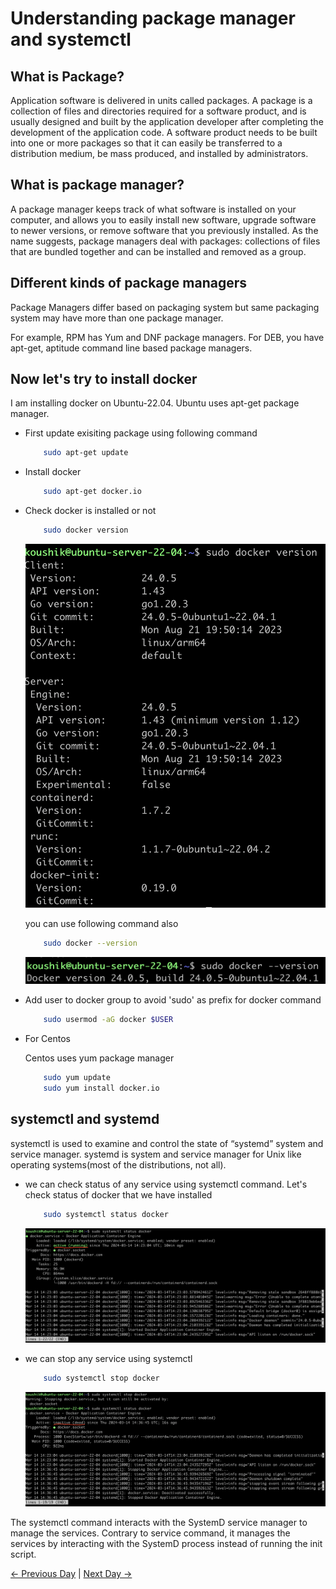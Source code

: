 # Understanding package manager and systemctl

## What is Package?

Application software is delivered in units called packages. A package is a collection of files and directories required for a software product, and is usually designed and built by the application developer after completing the development of the application code. A software product needs to be built into one or more packages so that it can easily be transferred to a distribution medium, be mass produced, and installed by administrators.

## What is package manager?

A package manager keeps track of what software is installed on your computer, and allows you to easily install new software, upgrade software to newer versions, or remove software that you previously installed. As the name suggests, package managers deal with packages: collections of files that are bundled together and can be installed and removed as a group.

## Different kinds of package managers

Package Managers differ based on packaging system but same packaging system may have more than one package manager.

For example, RPM has Yum and DNF package managers. For DEB, you have apt-get, aptitude command line based package managers.

## Now let's try to install docker

I am installing docker on Ubuntu-22.04. Ubuntu uses apt-get package manager.

- First update exisiting package using following command

    ```bash
        sudo apt-get update
    ```

- Install docker

    ```bash
        sudo apt-get docker.io
    ```

- Check docker is installed or not

    ``` bash
        sudo docker version
    ```

    ![Alt text](./images/image.png)

    you can use following command also

    ```bash
        sudo docker --version
    ```

    ![Alt text](./images/image-1.png)

- Add user to docker group to avoid 'sudo' as prefix for docker command

    ``` bash
        sudo usermod -aG docker $USER
    ```

- For Centos

    Centos uses yum package manager

    ```bash
        sudo yum update
        sudo yum install docker.io
    ```

## systemctl and systemd

systemctl is used to examine and control the state of “systemd” system and service manager. systemd is system and service manager for Unix like operating systems(most of the distributions, not all).

- we can check status of any service using systemctl command. Let's check status of docker that we have installed

    ```bash
        sudo systemctl status docker
    ```

    ![Alt text](./images/image-2.png)

- we can stop any service using systemctl

    ```bash
        sudo systemctl stop docker
    ```

    ![Alt text](./images/image-3.png)

The systemctl command interacts with the SystemD service manager to manage the services. Contrary to service command, it manages the services by interacting with the SystemD process instead of running the init script.

[← Previous Day](../day-6/README.md) | [Next Day →](../day-8/README.md)
